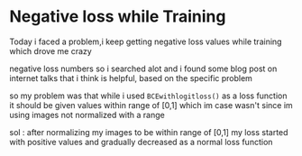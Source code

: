 # Negative loss while Training

Today i faced a problem,i keep getting negative loss values while training which drove me crazy

negative loss numbers so i searched alot and i found some blog post on internet talks that i think is helpful, based on the specific problem 

so my problem was that while i used `BCEwithlogitloss()` as a loss function it should be given values within range of [0,1] which im case wasn't since im using images not normalized with a range 

sol : after normalizing my images to be within range of [0,1] my loss started with positive values and gradually decreased as a normal loss function
